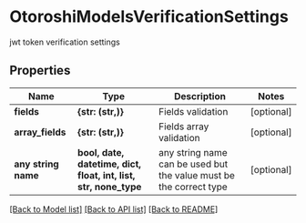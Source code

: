 # OtoroshiModelsVerificationSettings

jwt token verification settings

## Properties
Name | Type | Description | Notes
------------ | ------------- | ------------- | -------------
**fields** | **{str: (str,)}** | Fields validation | [optional] 
**array_fields** | **{str: (str,)}** | Fields array validation | [optional] 
**any string name** | **bool, date, datetime, dict, float, int, list, str, none_type** | any string name can be used but the value must be the correct type | [optional]

[[Back to Model list]](../README.md#documentation-for-models) [[Back to API list]](../README.md#documentation-for-api-endpoints) [[Back to README]](../README.md)


